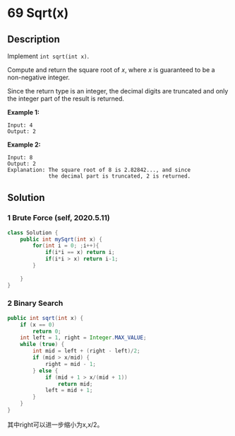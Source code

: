 # 69 Sqrt(x) #

## Description ##

Implement `int sqrt(int x)`.

Compute and return the square root of *x*, where *x* is guaranteed to be a non-negative integer.

Since the return type is an integer, the decimal digits are truncated and only the integer part of the result is returned.

**Example 1:**

```
Input: 4
Output: 2
```

**Example 2:**

```
Input: 8
Output: 2
Explanation: The square root of 8 is 2.82842..., and since 
             the decimal part is truncated, 2 is returned.
```



## Solution ##

### 1 Brute Force (self, 2020.5.11) ###

```java
class Solution {
    public int mySqrt(int x) {
        for(int i = 0; ;i++){
            if(i*i == x) return i;
            if(i*i > x) return i-1;
        }
        
    }
}
```



### 2 Binary Search 

```java
public int sqrt(int x) {
    if (x == 0)
        return 0;
    int left = 1, right = Integer.MAX_VALUE;
    while (true) {
        int mid = left + (right - left)/2;
        if (mid > x/mid) {
            right = mid - 1;
        } else {
            if (mid + 1 > x/(mid + 1))
                return mid;
            left = mid + 1;
        }
    }
}
```

其中right可以进一步缩小为x,x/2。